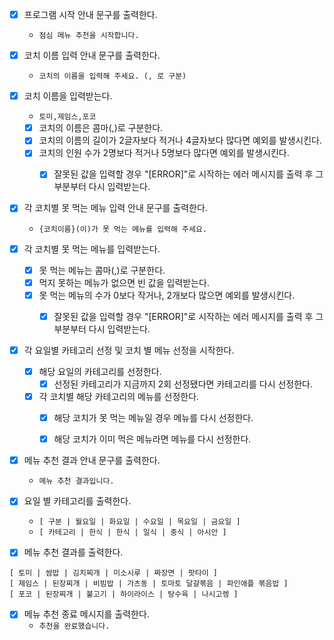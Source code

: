 - [x] 프로그램 시작 안내 문구를 출력한다.
    - `점심 메뉴 추천을 시작합니다.`


- [x] 코치 이름 입력 안내 문구를 출력한다.
    - `코치의 이름을 입력해 주세요. (, 로 구분)`


- [x] 코치 이름을 입력받는다.
    - `토미,제임스,포코`
    - [x] 코치의 이름은 콤마(,)로 구분한다.
    - [x] 코치의 이름의 길이가 2글자보다 적거나 4글자보다 많다면 예외를 발생시킨다.
    - [x] 코치의 인원 수가 2명보다 적거나 5명보다 많다면 예외를 발생시킨다.
        - [x] 잘못된 값을 입력할 경우 "[ERROR]"로 시작하는 에러 메시지를 출력 후 그 부분부터 다시 입력받는다.


- [x] 각 코치별 못 먹는 메뉴 입력 안내 문구를 출력한다.
    - `{코치이름}(이)가 못 먹는 메뉴를 입력해 주세요.`


- [x] 각 코치별 못 먹는 메뉴를 입력받는다.
    - [x] 못 먹는 메뉴는 콤마(,)로 구분한다.
    - [x] 먹지 못하는 메뉴가 없으면 빈 값을 입력받는다.
    - [x] 못 먹는 메뉴의 수가 0보다 작거나, 2개보다 많으면 예외를 발생시킨다.
        - [x] 잘못된 값을 입력할 경우 "[ERROR]"로 시작하는 에러 메시지를 출력 후 그 부분부터 다시 입력받는다.


- [x] 각 요일별 카테고리 선정 및 코치 별 메뉴 선정을 시작한다.
    - [x] 해당 요일의 카테고리를 선정한다.
        - [x] 선정된 카테고리가 지금까지 2회 선정됐다면 카테고리를 다시 선정한다.
    - [x] 각 코치별 해당 카테고리의 메뉴를 선정한다.
        - [x] 해당 코치가 못 먹는 메뉴일 경우 메뉴를 다시 선정한다.
        - [x] 해당 코치가 이미 먹은 메뉴라면 메뉴를 다시 선정한다.


- [x] 메뉴 추천 결과 안내 문구를 출력한다.
    - `메뉴 추천 결과입니다.`


- [x] 요일 별 카테고리를 출력한다.
    - `[ 구분 | 월요일 | 화요일 | 수요일 | 목요일 | 금요일 ]`
    - `[ 카테고리 | 한식 | 한식 | 일식 | 중식 | 아시안 ]`


- [x] 메뉴 추천 결과를 출력한다.

```
[ 토미 | 쌈밥 | 김치찌개 | 미소시루 | 짜장면 | 팟타이 ]
[ 제임스 | 된장찌개 | 비빔밥 | 가츠동 | 토마토 달걀볶음 | 파인애플 볶음밥 ]
[ 포코 | 된장찌개 | 불고기 | 하이라이스 | 탕수육 | 나시고렝 ]
```

- [x] 메뉴 추천 종료 메시지를 출력한다.
    - `추천을 완료했습니다.` 